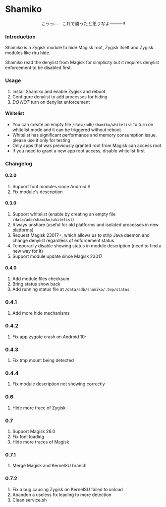 # Shamiko

<center>こっっ…　これで勝ったと思うなよ―――!!</center>

### Introduction
Shamiko is a Zygisk module to hide Magisk root, Zygisk itself and Zygisk modules like riru hide.

Shamiko read the denylist from Magisk for simplicity but it requires denylist enforcement to be disabled first.

### Usage
1. Install Shamiko and enable Zygisk and reboot
2. Configure denylist to add processes for hiding
3. *DO NOT* turn on denylist enforcement

#### Whitelist
- You can create an empty file `/data/adb/shamiko/whitelist` to turn on whitelist mode and it can be triggered without reboot
- Whitelist has significant performance and memory consumption issue, please use it only for testing
- Only apps that was previously granted root from Magisk can access root
- If you need to grant a new app root access, disable whitelist first

### Changelog
#### 0.2.0
1. Support font modules since Android S
2. Fix module's description

#### 0.3.0
1. Support whitelist (enable by creating an empty file `/data/adb/shamiko/whitelist`)
2. Always unshare (useful for old platforms and isolated processes in new platforms)
3. Request Magisk 23017+, which allows us to strip Java daemon and change denylist regardless of enforcement status
4. Temporarily disable showing status in module description (need to find a new way for it)
5. Support module update since Magisk 23017

#### 0.4.0
1. Add module files checksum
2. Bring status show back
3. Add running status file at `/data/adb/shamiko/.tmp/status`

### 0.4.1
1. Add more hide mechanisms

### 0.4.2
1. Fix app zygote crash on Android 10-

### 0.4.3
1. Fix tmp mount being detected

### 0.4.4
1. Fix module description not showing correctly

### 0.6
1. Hide more trace of Zygisk

### 0.7
1. Support Magisk 26.0
2. Fix font loading
3. Hide more traces of Magisk

### 0.7.1
1. Merge Magisk and KernelSU branch

### 0.7.2
1. Fix a bug causing Zygisk on KernelSU failed to unload
2. Abandon a useless fix leading to more detection
2. Clean service.sh
